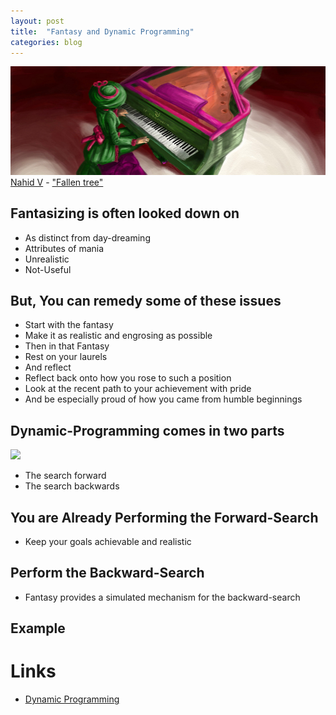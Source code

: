```yaml
---
layout: post
title:  "Fantasy and Dynamic Programming"
categories: blog
---
```



<p class="attribution">
	<img src="/images/fantasy-dynamic-prog/fantasy.png" class="image fit" />
	<a href="https://www.flickr.com/photos/torley/">Nahid V</a> -
	<a href="https://www.flickr.com/photos/torley/2329063813/in/photolist-4xP4wD-jhYQ3Y-hrjAfx-gmrWCR-dBDrrx-8vw4mN-8vt3Rn-9enQPC-8vvKTs-8vtJRX-8vujZV-bt7R5a-aAWvZw-5uXyAd-e18moF-e1cD91-8vxkDy-5fG2fn-8vugpH-8vthyF-8vv6gX-8vsJTt-8vvoaR-8vtsqD-8vti9t-8vuFTD-8vta3M-8vsETH-8vttiV-8vwgeL-8vwjX9-8vtyRx-6NJ2fi-8vwrj9-9atiAk-8vtcyp-8vtBUp-8vvLSu-8vsUSp-8vyoRj-e4GNEB-8vt6ck-8vwGBG-8vydqG-8vupkr-e2SvUZ-8vv83p-8vsLQa-8vwNRd-8vvGTL">"Fallen tree"</a>
</p>

## Fantasizing is often looked down on

* As distinct from day-dreaming
* Attributes of mania
* Unrealistic
* Not-Useful

## But, You can remedy some of these issues

<!--more-->

* Start with the fantasy
* Make it as realistic and engrosing as possible
* Then in that Fantasy
* Rest on your laurels
* And reflect
* Reflect back onto how you rose to such a position
* Look at the recent path to your achievement with pride
* And be especially proud of how you came from humble beginnings

## Dynamic-Programming comes in two parts

<img src="https://upload.wikimedia.org/wikipedia/commons/0/03/Shortest_path_optimal_substructure.svg" />

* The search forward
* The search backwards

## You are Already Performing the Forward-Search

* Keep your goals achievable and realistic

## Perform the Backward-Search

* Fantasy provides a simulated mechanism for the backward-search

## Example

# Links

* [Dynamic Programming](https://en.wikipedia.org/wiki/Dynamic_programming)
